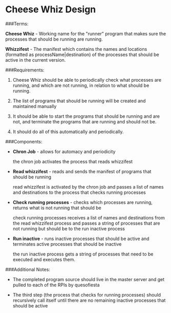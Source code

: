 Cheese Whiz Design
===================

###Terms:

**Cheese Whiz** - Working name for the "runner" program that makes sure the processes that should be running are running.

**Whizzifest** - The manifest which contains the names and locations (formatted as processName|destination) of the processes that should be active in the current version.

###Requirements:

1. Cheese Whiz should be able to periodically check what processes are running, and which are not running, in relation to what should be running.

2. The list of programs that should be running will be created and maintained manually

3. It should be able to start the programs that should be running and are not, and terminate the programs that are running and should not be.

4. It should do all of this automatically and periodically.


###Components:

* **Chron Job** - allows for automacy and periodicity
	
	the chron job activates the process that reads whizzifest
	
* **Read whizzifest** - reads and sends the manifest of programs that should be running

	read whizzifest is activated by the chron job and passes a list of names and destinations to the process that checks running processes
	
* **Check running processes** - checks which processes are running, returns what is not running that should be

	check running processes receives a list of names and destinations from the read whizzifest process and passes a string of processes that are not running but should be to the run inactive process
	
* **Run inactive** - runs inactive processes that should be active and terminates active processes that should be inactive

	the run inactive process gets a string of processes that need to be executed and executes them.


###Additional Notes:

* The completed program source should live in the master server and get pulled to each of the RPIs by quesofiesta 

* The third step (the process that checks for running processes) should recursively call itself until there are no remaining inactive processes that should be active





